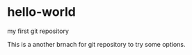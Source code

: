 # hello-world
my first git repository

This is a another brnach for git repository to try some options.
